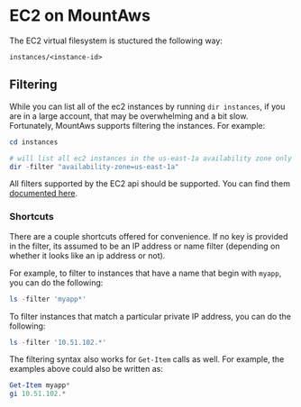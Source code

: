 # EC2 on MountAws

The EC2 virtual filesystem is stuctured the following way:

`instances/<instance-id>`

## Filtering

While you can list all of the ec2 instances by running `dir instances`, if you are in a large account, that may be overwhelming and a bit slow.
Fortunately, MountAws supports filtering the instances. For example:

```powershell
cd instances

# will list all ec2 instances in the us-east-1a availability zone only
dir -filter "availability-zone=us-east-1a"
```

All filters supported by the EC2 api should be supported. You can find them [documented here](https://docs.aws.amazon.com/cli/latest/reference/ec2/describe-instances.html#options).

### Shortcuts

There are a couple shortcuts offered for convenience. If no key is provided in the filter, its assumed to be an IP address or name filter (depending on whether it looks like an ip address or not).

For example, to filter to instances that have a name that begin with `myapp`, you can do the following:

```powershell
ls -filter 'myapp*'
```

To filter instances that match a particular private IP address, you can do the following:

```powershell
ls -filter '10.51.102.*'
```

The filtering syntax also works for `Get-Item` calls as well. For example, the examples above could also be written as:

```powershell
Get-Item myapp*
gi 10.51.102.*
```

